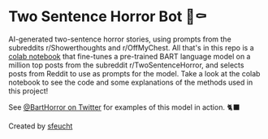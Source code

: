 
# Two Sentence Horror Bot 🦇⚰️
AI-generated two-sentence horror stories, using prompts from the subreddits r/Showerthoughts and r/OffMyChest. All that's in this repo is a [colab notebook](https://colab.research.google.com/drive/1BYObHmAMviqI35oOmMlhMqDlB8n5r_ND?usp=sharing) that fine-tunes a pre-trained BART language model on a million top posts from the subreddit r/TwoSentenceHorror, and selects posts from Reddit to use as prompts for the model. Take a look at the colab notebook to see the code and some explanations of the methods used in this project!

See [@BartHorror on Twitter](https://twitter.com/BartHorror) for examples of this model in action. 🐈‍⬛

Created by [sfeucht](https://www.linkedin.com/in/sheridan-feucht/)
